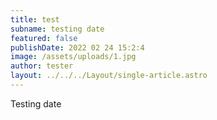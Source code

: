 ```yaml
---
title: test
subname: testing date
featured: false
publishDate: 2022 02 24 15:2:4
image: /assets/uploads/1.jpg
author: tester
layout: ../../../Layout/single-article.astro
---
```

Testing date
